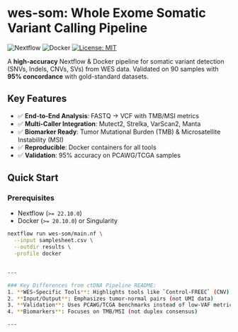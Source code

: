 # wes-som: Whole Exome Somatic Variant Calling Pipeline

![Nextflow](https://img.shields.io/badge/Nextflow-%E2%89%A522.10.0-brightgreen)
![Docker](https://img.shields.io/badge/Docker-%E2%89%A520.10.0-blue)
[![License: MIT](https://img.shields.io/badge/License-MIT-yellow.svg)](https://opensource.org/licenses/MIT)

A **high-accuracy** Nextflow & Docker pipeline for somatic variant detection (SNVs, Indels, CNVs, SVs) from WES data. Validated on 90 samples with **95% concordance** with gold-standard datasets.

## Key Features
- ✅ **End-to-End Analysis**: FASTQ → VCF with TMB/MSI metrics
- ✅ **Multi-Caller Integration**: Mutect2, Strelka, VarScan2, Manta
- ✅ **Biomarker Ready**: Tumor Mutational Burden (TMB) & Microsatellite Instability (MSI)
- ✅ **Reproducible**: Docker containers for all tools
- ✅ **Validation**: 95% accuracy on PCAWG/TCGA samples

## Quick Start
### Prerequisites
- Nextflow (`>= 22.10.0`)
- Docker (`>= 20.10.0`) or Singularity

```bash
nextflow run wes-som/main.nf \
  --input samplesheet.csv \
  --outdir results \
  -profile docker


---

### Key Differences from ctDNA Pipeline README:
1. **WES-Specific Tools**: Highlights tools like `Control-FREEC` (CNV) and `Manta` (SVs)
2. **Input/Output**: Emphasizes tumor-normal pairs (not UMI data)
3. **Validation**: Uses PCAWG/TCGA benchmarks instead of low-VAF metrics
4. **Biomarkers**: Focuses on TMB/MSI (not duplex consensus)

---


